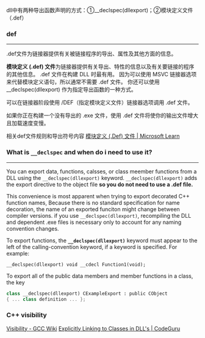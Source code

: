 dll中有两种导出函数声明的方式：①__declspec(dllexport)；②模块定义文件（.def）
### def
---
.def文件为链接器提供有关被链接程序的导出、属性及其他方面的信息。

**模块定义 (.def) 文件**为链接器提供有关导出、特性的信息以及有关要链接的程序的其他信息。 .def 文件在构建 DLL 时最有用。 因为可以使用 MSVC 链接器选项来代替模块定义语句，所以通常不需要 .def 文件。 你还可以使用 __declspec(dllexport) 作为指定导出函数的一种方式。

可以在链接器阶段使用 /DEF（指定模块定义文件）链接器选项调用 .def 文件。

如果你正在构建一个没有导出的 .exe 文件，使用 .def 文件将使你的输出文件增大且加载速度变慢。

相关def文件规则和导出符号内容
[模块定义 (.Def) 文件 | Microsoft Learn](https://learn.microsoft.com/zh-cn/cpp/build/reference/module-definition-dot-def-files?view=msvc-170)

### What is `__declspec` and when do i need to use it?
---
You can export data, functions, calsses, or class meember functions from a DLL using the `__declspec(dllexport)` keyword. `__declspec(dllexport)` adds the export directive to the object file **so you do not need to use a .def file.**

This convenience is most apparent when trying to export decorated C++ function names, Because there is no standard specification for name decoration, the name of an exported funciton might change between compiler versions. if you use `__declspec(dllexport)`, recompiling the DLL and dependent .exe files is necessary only to account for any naming convention changes.

To export functions, the **`__declspec(dllexport)`** keyword must appear to the left of the calling-convention keyword, if a keyword is specified. For example:
```C++
__declspec(dllexport) void __cdecl Function1(void);
```

To export all of the public data members and member functions in a class, the key
```C++
class __declspec(dllexport) CExampleExport : public CObject
{ ... class definition ... };
```


### C++ visibility
[Visibility - GCC Wiki](https://gcc.gnu.org/wiki/Visibility)
[Explicitly Linking to Classes in DLL's | CodeGuru](https://www.codeguru.com/windows/explicitly-linking-to-classes-in-dlls/)
